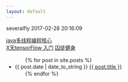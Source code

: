 ```yaml
---
layout: default
---
```

severalfly 2017-02-28 20:16:09

[java多线程编程核心](JavaThreadCore)  
[X天tensorFlow 入门](tensorflow/tfIndex)
[囚徒健身](./other/qtjs/qtjsindex.md)

<ul>
　　{% for post in site.posts %}
　　　　<li>{{ post.date | date_to_string }} <a href="{{ site.baseurl }}{{ post.url }}">{{ post.title }}</a></li>
　　{% endfor %}
</ul>





